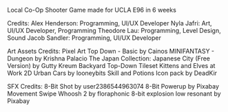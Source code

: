 Local Co-Op Shooter Game made for UCLA E96 in 6 weeks

Credits: 
Alex Henderson: Programming, UI/UX Developer
Nyla Jafri: Art, UI/UX Developer, Programming 
Theodore Lau: Programming, Level Design, Sound
Jacob Sandler: Programming, UI/UX Developer

Art Assets Credits: 
Pixel Art Top Down - Basic by Cainos
MINIFANTASY - Dungeon by Krishna Palacio
The Japan Collection: Japanese City (Free Version) by Gutty Kreum
Backyard Top-Down Tileset Kittens and Elves at Work
2D Urban Cars by looneybits
Skill and Potions Icon pack by DeadKir

SFX Credits: 
8-Bit Shot by user2386544963074
8-Bit Powerup by Pixabay
Movement Swipe Whoosh 2 by floraphonic
8-bit explosion low resonant by Pixabay
